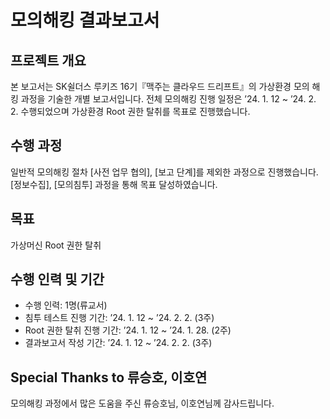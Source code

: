 # 모의해킹 결과보고서

## 프로젝트 개요
본 보고서는 SK쉴더스 루키즈 16기『맥주는 클라우드 드리프트』의 가상환경 모의 해킹 과정을 기술한 개별 보고서입니다.
전체 모의해킹 진행 일정은 ’24. 1. 12 ~ ’24. 2. 2. 수행되었으며 가상환경 Root 권한 탈취를 목표로 진행했습니다.

## 수행 과정
일반적 모의해킹 절차 [사전 업무 협의], [보고 단계]를 제외한 과정으로 진행했습니다.
[정보수집], [모의침투] 과정을 통해 목표 달성하였습니다.

## 목표
가상머신 Root 권한 탈취

## 수행 인력 및 기간
- 수행 인력: 1명(류교서)
- 침투 테스트 진행 기간: ’24. 1. 12 ~ ’24. 2. 2. (3주)
- Root 권한 탈취 진행 기간: ’24. 1. 12 ~ ’24. 1. 28. (2주)
- 결과보고서 작성 기간: ’24. 1. 12 ~ ’24. 2. 2. (3주)

## Special Thanks to 류승호, 이호연
모의해킹 과정에서 많은 도움을 주신 류승호님, 이호연님께 감사드립니다.
